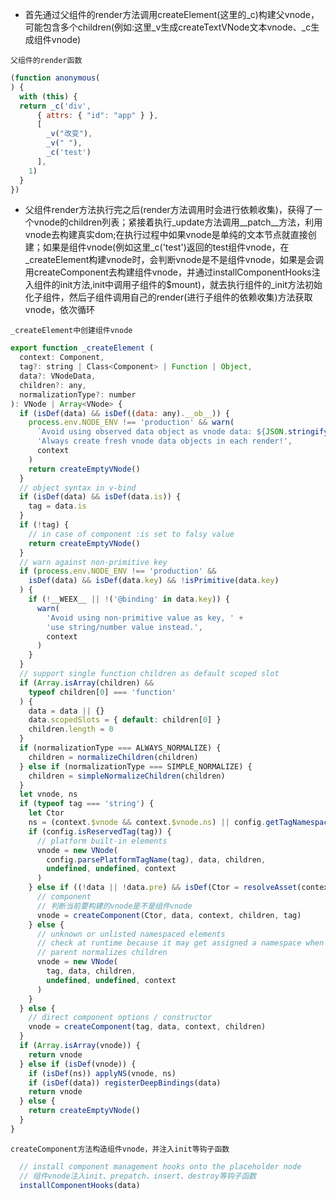 * 首先通过父组件的render方法调用createElement(这里的_c)构建父vnode，可能包含多个children(例如:这里_v生成createTextVNode文本vnode、_c生成组件vnode)

```父组件的render函数```

```js
(function anonymous(
) {
  with (this) { 
  return _c('div', 
      { attrs: { "id": "app" } }, 
      [
        _v("改变"), 
        _v(" "), 
        _c('test')
      ], 
    1)
  }
})
```

* 父组件render方法执行完之后(render方法调用时会进行依赖收集)，获得了一个vnode的children列表；紧接着执行_update方法调用__patch__方法，利用vnode去构建真实dom;在执行过程中如果vnode是单纯的文本节点就直接创建；如果是组件vnode(例如这里_c('test')返回的test组件vnode，在_createElement构建vnode时，会判断vnode是不是组件vnode，如果是会调用createComponent去构建组件vnode，并通过installComponentHooks注入组件的init方法,init中调用子组件的$mount)，就去执行组件的_init方法初始化子组件，然后子组件调用自己的render(进行子组件的依赖收集)方法获取vnode，依次循环

```_createElement中创建组件vnode```
```js
export function _createElement (
  context: Component,
  tag?: string | Class<Component> | Function | Object,
  data?: VNodeData,
  children?: any,
  normalizationType?: number
): VNode | Array<VNode> {
  if (isDef(data) && isDef((data: any).__ob__)) {
    process.env.NODE_ENV !== 'production' && warn(
      `Avoid using observed data object as vnode data: ${JSON.stringify(data)}\n` +
      'Always create fresh vnode data objects in each render!',
      context
    )
    return createEmptyVNode()
  }
  // object syntax in v-bind
  if (isDef(data) && isDef(data.is)) {
    tag = data.is
  }
  if (!tag) {
    // in case of component :is set to falsy value
    return createEmptyVNode()
  }
  // warn against non-primitive key
  if (process.env.NODE_ENV !== 'production' &&
    isDef(data) && isDef(data.key) && !isPrimitive(data.key)
  ) {
    if (!__WEEX__ || !('@binding' in data.key)) {
      warn(
        'Avoid using non-primitive value as key, ' +
        'use string/number value instead.',
        context
      )
    }
  }
  // support single function children as default scoped slot
  if (Array.isArray(children) &&
    typeof children[0] === 'function'
  ) {
    data = data || {}
    data.scopedSlots = { default: children[0] }
    children.length = 0
  }
  if (normalizationType === ALWAYS_NORMALIZE) {
    children = normalizeChildren(children)
  } else if (normalizationType === SIMPLE_NORMALIZE) {
    children = simpleNormalizeChildren(children)
  }
  let vnode, ns
  if (typeof tag === 'string') {
    let Ctor
    ns = (context.$vnode && context.$vnode.ns) || config.getTagNamespace(tag)
    if (config.isReservedTag(tag)) {
      // platform built-in elements
      vnode = new VNode(
        config.parsePlatformTagName(tag), data, children,
        undefined, undefined, context
      )
    } else if ((!data || !data.pre) && isDef(Ctor = resolveAsset(context.$options, 'components', tag))) {
      // component
      // 判断当前要构建的vnode是不是组件vnode
      vnode = createComponent(Ctor, data, context, children, tag)
    } else {
      // unknown or unlisted namespaced elements
      // check at runtime because it may get assigned a namespace when its
      // parent normalizes children
      vnode = new VNode(
        tag, data, children,
        undefined, undefined, context
      )
    }
  } else {
    // direct component options / constructor
    vnode = createComponent(tag, data, context, children)
  }
  if (Array.isArray(vnode)) {
    return vnode
  } else if (isDef(vnode)) {
    if (isDef(ns)) applyNS(vnode, ns)
    if (isDef(data)) registerDeepBindings(data)
    return vnode
  } else {
    return createEmptyVNode()
  }
}

```

```createComponent方法构造组件vnode，并注入init等钩子函数```
```js
  // install component management hooks onto the placeholder node
  // 组件vnode注入init、prepatch、insert、destroy等钩子函数
  installComponentHooks(data)
```
